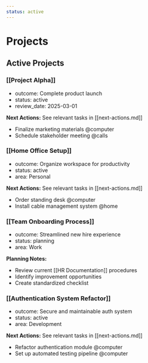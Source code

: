 ```yaml
---
status: active
---
```


# Projects

## Active Projects

### [[Project Alpha]]
- outcome: Complete product launch
- status: active
- review_date: 2025-03-01

**Next Actions:** See relevant tasks in [[next-actions.md]]
- Finalize marketing materials @computer
- Schedule stakeholder meeting @calls

### [[Home Office Setup]]
- outcome: Organize workspace for productivity
- status: active
- area: Personal

**Next Actions:** See relevant tasks in [[next-actions.md]]
- Order standing desk @computer
- Install cable management system @home

### [[Team Onboarding Process]]
- outcome: Streamlined new hire experience
- status: planning
- area: Work

**Planning Notes:**
- Review current [[HR Documentation]] procedures
- Identify improvement opportunities
- Create standardized checklist

### [[Authentication System Refactor]]
- outcome: Secure and maintainable auth system
- status: active
- area: Development

**Next Actions:** See relevant tasks in [[next-actions.md]]
- Refactor authentication module @computer
- Set up automated testing pipeline @computer
